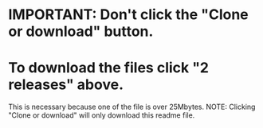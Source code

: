 # IMPORTANT: Don't click the "Clone or download" button.
# To download the files click "2 releases" above. 
This is necessary because one of the file is over 25Mbytes.
NOTE:  Clicking "Clone or download" will only download this readme file.
